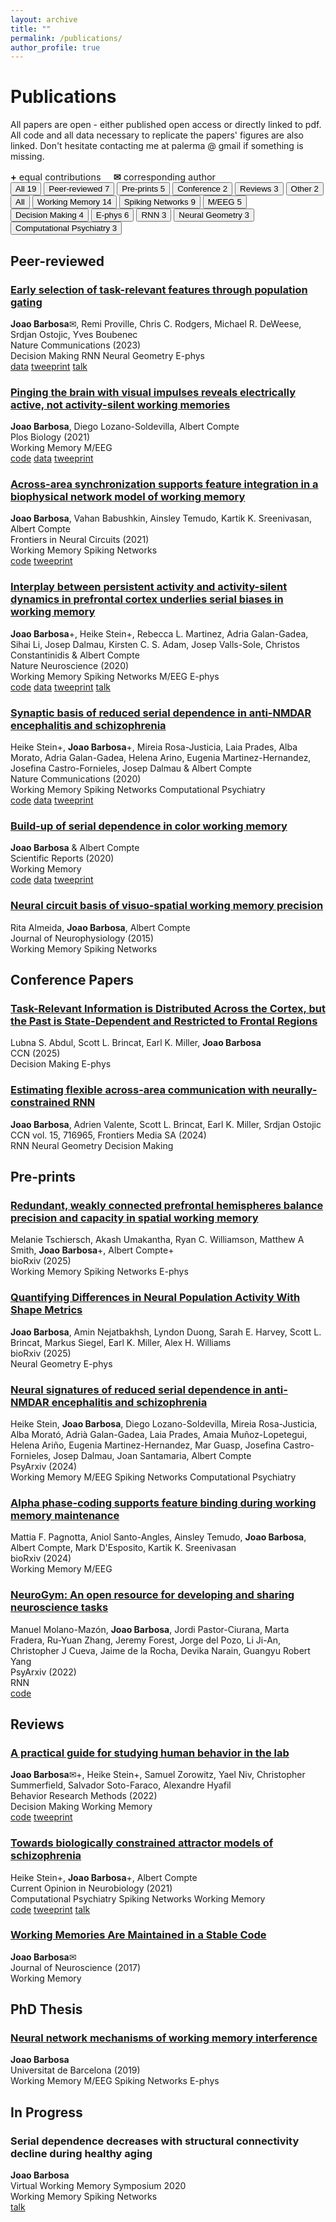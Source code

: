 ```yaml
---
layout: archive
title: ""
permalink: /publications/
author_profile: true
---
```


<div class="page-header">
  <h1 class="page-header__title">Publications</h1>
  <p class="page-header__subtitle">All papers are open - either published open access or directly linked to pdf. All code and all data necessary to replicate the papers' figures are also linked. Don't hesitate contacting me at palerma @ gmail if something is missing.</p>
  <div style="margin-top: 1rem; font-size: 0.9rem; color: var(--primary-color);">
    <div><strong>+</strong> equal contributions &nbsp;&nbsp;&nbsp; <strong>✉</strong> corresponding author</div>
  </div>
</div>

<div class="publications-container">

<div class="filter-tabs publications-filter">
  <button class="filter-tab active" data-filter="all">
    All <span class="count">19</span>
  </button>
  <button class="filter-tab" data-filter="peer-reviewed">
    Peer-reviewed <span class="count">7</span>
  </button>
  <button class="filter-tab" data-filter="preprint">
    Pre-prints <span class="count">5</span>
  </button>
  <button class="filter-tab" data-filter="conference">
    Conference <span class="count">2</span>
  </button>
  <button class="filter-tab" data-filter="review">
    Reviews <span class="count">3</span>
  </button>
  <button class="filter-tab" data-filter="thesis">
    Other <span class="count">2</span>
  </button>
</div>

<div class="filter-tabs keywords-filter">
  <button class="filter-tab keyword-tab active" data-filter="all-keywords">
    All
  </button>
  <button class="filter-tab keyword-tab" data-filter="working-memory">
    Working Memory <span class="count">14</span>
  </button>
  <button class="filter-tab keyword-tab" data-filter="spiking-networks">
    Spiking Networks <span class="count">9</span>
  </button>
  <button class="filter-tab keyword-tab" data-filter="meeg">
    M/EEG <span class="count">5</span>
  </button>
  <button class="filter-tab keyword-tab" data-filter="decision-making">
    Decision Making <span class="count">4</span>
  </button>
  <button class="filter-tab keyword-tab" data-filter="ephys">
    E-phys <span class="count">6</span>
  </button>
  <button class="filter-tab keyword-tab" data-filter="normative-models">
    RNN <span class="count">3</span>
  </button>
  <button class="filter-tab keyword-tab" data-filter="neural-geometry">
    Neural Geometry <span class="count">3</span>
  </button>
  <button class="filter-tab keyword-tab" data-filter="schizophrenia">
    Computational Psychiatry <span class="count">3</span>
  </button>
</div>

<div class="publications-section">
  <h2 class="publications-section__title">Peer-reviewed</h2>
  
  <div class="publications-grid">
  <div class="publication-item" data-categories="peer-reviewed decision-making normative-models neural-geometry ephys">
    <h3 class="publication-item__title">
      <a href="https://www.nature.com/articles/s41467-023-42519-5">Early selection of task-relevant features through population gating</a>
    </h3>
    <div class="publication-item__authors">
      <strong>Joao Barbosa</strong>✉, Remi Proville, Chris C. Rodgers, Michael R. DeWeese, Srdjan Ostojic, Yves Boubenec
    </div>
    <div class="publication-item__journal">
      Nature Communications (2023)
    </div>
    <div class="publication-item__tags">
      <span class="tag" data-tag="decision-making">Decision Making</span>
      <span class="tag" data-tag="normative-models">RNN</span>
      <span class="tag" data-tag="neural-geometry">Neural Geometry</span>
      <span class="tag" data-tag="ephys">E-phys</span>
    </div>
    <div class="publication-item__links">
      <a href="https://crcns.org/data-sets/pfc/pfc-1" class="publication-link">data</a>
      <a href="https://twitter.com/jmourabarbosa/status/1550766362280198144" class="publication-link">tweeprint</a>
      <a href="https://www.crowdcast.io/e/wwneurise/39" class="publication-link">talk</a>
    </div>
  </div>
  
  <div class="publication-item" data-categories="peer-reviewed working-memory meeg">
    <h3 class="publication-item__title">
      <a href="https://journals.plos.org/plosbiology/article?id=10.1371/journal.pbio.3001436">Pinging the brain with visual impulses reveals electrically active, not activity-silent working memories</a>
    </h3>
    <div class="publication-item__authors">
      <strong>Joao Barbosa</strong>, Diego Lozano-Soldevilla, Albert Compte
    </div>
    <div class="publication-item__journal">
      Plos Biology (2021)
    </div>
    <div class="publication-item__tags">
      <span class="tag" data-tag="working-memory">Working Memory</span>
      <span class="tag" data-tag="meeg">M/EEG</span>
    </div>
    <div class="publication-item__links">
      <a href="https://github.com/comptelab/reactivations" class="publication-link">code</a>
      <a href="https://github.com/comptelab/reactivations" class="publication-link">data</a>
      <a href="https://twitter.com/jmourabarbosa/status/1385623043372900356" class="publication-link">tweeprint</a>
    </div>
  </div>
  
  <div class="publication-item" data-categories="peer-reviewed working-memory spiking-networks">
    <h3 class="publication-item__title">
      <a href="https://www.frontiersin.org/articles/10.3389/fncir.2021.716965/full">Across-area synchronization supports feature integration in a biophysical network model of working memory</a>
    </h3>
    <div class="publication-item__authors">
      <strong>Joao Barbosa</strong>, Vahan Babushkin, Ainsley Temudo, Kartik K. Sreenivasan, Albert Compte
    </div>
    <div class="publication-item__journal">
      Frontiers in Neural Circuits (2021)
    </div>
    <div class="publication-item__tags">
      <span class="tag" data-tag="working-memory">Working Memory</span>
      <span class="tag" data-tag="spiking-networks">Spiking Networks</span>
    </div>
    <div class="publication-item__links">
      <a href="https://github.com/comptelab/binding" class="publication-link">code</a>
      <a href="https://twitter.com/jmourabarbosa/status/1403339914859757568" class="publication-link">tweeprint</a>
    </div>
  </div>
  
  <div class="publication-item" data-categories="peer-reviewed working-memory spiking-networks meeg ephys">
    <h3 class="publication-item__title">
      <a href="../files/barbosa_interplay.pdf">Interplay between persistent activity and activity-silent dynamics in prefrontal cortex underlies serial biases in working memory</a>
    </h3>
    <div class="publication-item__authors">
      <strong>Joao Barbosa</strong>+, Heike Stein+, Rebecca L. Martinez, Adria Galan-Gadea, Sihai Li, Josep Dalmau, Kirsten C. S. Adam, Josep Valls-Sole, Christos Constantinidis & Albert Compte
    </div>
    <div class="publication-item__journal">
      Nature Neuroscience (2020)
    </div>
    <div class="publication-item__tags">
      <span class="tag" data-tag="working-memory">Working Memory</span>
      <span class="tag" data-tag="spiking-networks">Spiking Networks</span>
      <span class="tag" data-tag="meeg">M/EEG</span>
      <span class="tag" data-tag="ephys">E-phys</span>
    </div>
    <div class="publication-item__links">
      <a href="https://github.com/comptelab/interplayPFC" class="publication-link">code</a>
      <a href="https://github.com/comptelab/interplayPFC" class="publication-link">data</a>
      <a href="https://twitter.com/jmourabarbosa/status/1275127297901813762" class="publication-link">tweeprint</a>
      <a href="https://www.youtube.com/watch?v=oKn2GYgQUCk" class="publication-link">talk</a>
    </div>
  </div>
  
  <div class="publication-item" data-categories="peer-reviewed working-memory spiking-networks schizophrenia">
    <h3 class="publication-item__title">
      <a href="https://www.nature.com/articles/s41467-020-18033-3">Synaptic basis of reduced serial dependence in anti-NMDAR encephalitis and schizophrenia</a>
    </h3>
    <div class="publication-item__authors">
      Heike Stein+, <strong>Joao Barbosa</strong>+, Mireia Rosa-Justicia, Laia Prades, Alba Morato, Adria Galan-Gadea, Helena Arino, Eugenia Martinez-Hernandez, Josefina Castro-Fornieles, Josep Dalmau & Albert Compte
    </div>
    <div class="publication-item__journal">
      Nature Communications (2020)
    </div>
    <div class="publication-item__tags">
      <span class="tag" data-tag="working-memory">Working Memory</span>
      <span class="tag" data-tag="spiking-networks">Spiking Networks</span>
      <span class="tag" data-tag="schizophrenia">Computational Psychiatry</span>
    </div>
    <div class="publication-item__links">
      <a href="https://github.com/comptelab/serialNMDA" class="publication-link">code</a>
      <a href="https://github.com/comptelab/serialNMDA" class="publication-link">data</a>
      <a href="https://twitter.com/heikecstein/status/1298238425288642561?lang=en" class="publication-link">tweeprint</a>
    </div>
  </div>
  
  <div class="publication-item" data-categories="peer-reviewed working-memory">
    <h3 class="publication-item__title">
      <a href="https://www.nature.com/articles/s41598-020-67861-2">Build-up of serial dependence in color working memory</a>
    </h3>
    <div class="publication-item__authors">
      <strong>Joao Barbosa</strong> & Albert Compte
    </div>
    <div class="publication-item__journal">
      Scientific Reports (2020)
    </div>
    <div class="publication-item__tags">
      <span class="tag" data-tag="working-memory">Working Memory</span>
    </div>
    <div class="publication-item__links">
      <a href="https://github.com/comptelab/serial_color" class="publication-link">code</a>
      <a href="https://github.com/comptelab/serial_color/" class="publication-link">data</a>
      <a href="https://twitter.com/jmourabarbosa/status/1278703572029452289" class="publication-link">tweeprint</a>
    </div>
  </div>
  
  <div class="publication-item" data-categories="peer-reviewed working-memory spiking-networks">
    <h3 class="publication-item__title">
      <a href="../files/almeida.pdf">Neural circuit basis of visuo-spatial working memory precision</a>
    </h3>
    <div class="publication-item__authors">
      Rita Almeida, <strong>Joao Barbosa</strong>, Albert Compte
    </div>
    <div class="publication-item__journal">
      Journal of Neurophysiology (2015)
    </div>
    <div class="publication-item__tags">
      <span class="tag" data-tag="working-memory">Working Memory</span>
      <span class="tag" data-tag="spiking-networks">Spiking Networks</span>
    </div>
  </div>
  </div>
</div>

<div class="publications-section">
  <h2 class="publications-section__title">Conference Papers</h2>
  
  <div class="publications-grid">
  <div class="publication-item" data-categories="conference decision-making ephys">
    <h3 class="publication-item__title">
      <a href="https://2025.ccneuro.org/abstract_pdf/Abdul_2025_Task-Relevant_Information_Distributed_Across_Cortex_Past.pdf">Task-Relevant Information is Distributed Across the Cortex, but the Past is State-Dependent and Restricted to Frontal Regions</a>
    </h3>
    <div class="publication-item__authors">
      Lubna S. Abdul, Scott L. Brincat, Earl K. Miller, <strong>Joao Barbosa</strong>
    </div>
    <div class="publication-item__journal">
      CCN (2025)
    </div>
    <div class="publication-item__tags">
      <span class="tag" data-tag="decision-making">Decision Making</span>
      <span class="tag" data-tag="ephys">E-phys</span>
    </div>
  </div>
  
  <div class="publication-item" data-categories="conference normative-models neural-geometry decision-making">
    <h3 class="publication-item__title">
      <a href="https://2024.ccneuro.org/pdf/159_Paper_authored_CCN_2024-(1).pdf">Estimating flexible across-area communication with neurally-constrained RNN</a>
    </h3>
    <div class="publication-item__authors">
      <strong>Joao Barbosa</strong>, Adrien Valente, Scott L. Brincat, Earl K. Miller, Srdjan Ostojic
    </div>
    <div class="publication-item__journal">
      CCN vol. 15, 716965, Frontiers Media SA (2024)
    </div>
    <div class="publication-item__tags">
      <span class="tag" data-tag="normative-models">RNN</span>
      <span class="tag" data-tag="neural-geometry">Neural Geometry</span>
      <span class="tag" data-tag="decision-making">Decision Making</span>
    </div>
  </div>
  </div>
</div>

<div class="publications-section">
  <h2 class="publications-section__title">Pre-prints</h2>
  
  <div class="publications-grid">
  <div class="publication-item" data-categories="preprint working-memory spiking-networks ephys">
    <h3 class="publication-item__title">
      <a href="https://www.biorxiv.org/content/10.1101/2025.01.15.633176v1">Redundant, weakly connected prefrontal hemispheres balance precision and capacity in spatial working memory</a>
    </h3>
    <div class="publication-item__authors">
      Melanie Tschiersch, Akash Umakantha, Ryan C. Williamson, Matthew A Smith, <strong>Joao Barbosa</strong>+, Albert Compte+
    </div>
    <div class="publication-item__journal">
      bioRxiv (2025)
    </div>
    <div class="publication-item__tags">
      <span class="tag" data-tag="working-memory">Working Memory</span>
      <span class="tag" data-tag="spiking-networks">Spiking Networks</span>
      <span class="tag" data-tag="ephys">E-phys</span>
    </div>
  </div>
  
  <div class="publication-item" data-categories="preprint neural-geometry ephys">
    <h3 class="publication-item__title">
      <a href="https://www.biorxiv.org/content/10.1101/2025.01.10.632411v1.full.pdf+html">Quantifying Differences in Neural Population Activity With Shape Metrics</a>
    </h3>
    <div class="publication-item__authors">
      <strong>Joao Barbosa</strong>, Amin Nejatbakhsh, Lyndon Duong, Sarah E. Harvey, Scott L. Brincat, Markus Siegel, Earl K. Miller, Alex H. Williams
    </div>
    <div class="publication-item__journal">
      bioRxiv (2025)
    </div>
    <div class="publication-item__tags">
      <span class="tag" data-tag="neural-geometry">Neural Geometry</span>
      <span class="tag" data-tag="ephys">E-phys</span>
    </div>
  </div>
  
  <div class="publication-item" data-categories="preprint working-memory meeg spiking-networks schizophrenia">
    <h3 class="publication-item__title">
      <a href="https://osf.io/preprints/psyarxiv/kz73s">Neural signatures of reduced serial dependence in anti-NMDAR encephalitis and schizophrenia</a>
    </h3>
    <div class="publication-item__authors">
      Heike Stein, <strong>Joao Barbosa</strong>, Diego Lozano-Soldevilla, Mireia Rosa-Justicia, Alba Morató, Adrià Galan-Gadea, Laia Prades, Amaia Muñoz-Lopetegui, Helena Ariño, Eugenia Martinez-Hernandez, Mar Guasp, Josefina Castro-Fornieles, Josep Dalmau, Joan Santamaria, Albert Compte
    </div>
    <div class="publication-item__journal">
      PsyArxiv (2024)
    </div>
    <div class="publication-item__tags">
      <span class="tag" data-tag="working-memory">Working Memory</span>
      <span class="tag" data-tag="meeg">M/EEG</span>
      <span class="tag" data-tag="spiking-networks">Spiking Networks</span>
      <span class="tag" data-tag="schizophrenia">Computational Psychiatry</span>
    </div>
  </div>
  
  <div class="publication-item" data-categories="preprint working-memory meeg">
    <h3 class="publication-item__title">
      <a href="https://www.biorxiv.org/content/10.1101/2024.01.21.576561v1.abstract">Alpha phase-coding supports feature binding during working memory maintenance</a>
    </h3>
    <div class="publication-item__authors">
      Mattia F. Pagnotta, Aniol Santo-Angles, Ainsley Temudo, <strong>Joao Barbosa</strong>, Albert Compte, Mark D'Esposito, Kartik K. Sreenivasan
    </div>
    <div class="publication-item__journal">
      bioRxiv (2024)
    </div>
    <div class="publication-item__tags">
      <span class="tag" data-tag="working-memory">Working Memory</span>
      <span class="tag" data-tag="meeg">M/EEG</span>
    </div>
  </div>
  
  <div class="publication-item" data-categories="preprint normative-models">
    <h3 class="publication-item__title">
      <a href="https://psyarxiv.com/aqc9n/">NeuroGym: An open resource for developing and sharing neuroscience tasks</a>
    </h3>
    <div class="publication-item__authors">
      Manuel Molano-Mazón, <strong>Joao Barbosa</strong>, Jordi Pastor-Ciurana, Marta Fradera, Ru-Yuan Zhang, Jeremy Forest, Jorge del Pozo, Li Ji-An, Christopher J Cueva, Jaime de la Rocha, Devika Narain, Guangyu Robert Yang
    </div>
    <div class="publication-item__journal">
      PsyArxiv (2022)
    </div>
    <div class="publication-item__tags">
      <span class="tag" data-tag="normative-models">RNN</span>
    </div>
    <div class="publication-item__links">
      <a href="https://github.com/neurogym/neurogym" class="publication-link">code</a>
    </div>
  </div>
  </div>
</div>

<div class="publications-section">
  <h2 class="publications-section__title">Reviews</h2>
  
  <div class="publications-grid">
  <div class="publication-item" data-categories="review decision-making working-memory">
    <h3 class="publication-item__title">
      <a href="../files/Barbosa_2022_BRM.pdf">A practical guide for studying human behavior in the lab</a>
    </h3>
    <div class="publication-item__authors">
      <strong>Joao Barbosa</strong>✉+, Heike Stein+, Samuel Zorowitz, Yael Niv, Christopher Summerfield, Salvador Soto-Faraco, Alexandre Hyafil
    </div>
    <div class="publication-item__journal">
      Behavior Research Methods (2022)
    </div>
    <div class="publication-item__tags">
      <span class="tag" data-tag="decision-making">Decision Making</span>
      <span class="tag" data-tag="working-memory">Working Memory</span>
    </div>
    <div class="publication-item__links">
      <a href="https://github.com/ahyafil/SampleSize" class="publication-link">code</a>
      <a href="https://twitter.com/jmourabarbosa/status/1359100591541280768" class="publication-link">tweeprint</a>
    </div>
  </div>
  
  <div class="publication-item" data-categories="review schizophrenia spiking-networks working-memory">
    <h3 class="publication-item__title">
      <a href="../files/Stein_CONEURO.pdf">Towards biologically constrained attractor models of schizophrenia</a>
    </h3>
    <div class="publication-item__authors">
      Heike Stein+, <strong>Joao Barbosa</strong>+, Albert Compte
    </div>
    <div class="publication-item__journal">
      Current Opinion in Neurobiology (2021)
    </div>
    <div class="publication-item__tags">
      <span class="tag" data-tag="schizophrenia">Computational Psychiatry</span>
      <span class="tag" data-tag="spiking-networks">Spiking Networks</span>
      <span class="tag" data-tag="working-memory">Working Memory</span>
    </div>
    <div class="publication-item__links">
      <a href="https://github.com/comptelab/attractorSZ" class="publication-link">code</a>
      <a href="https://twitter.com/heikecstein/status/1377260009390800902" class="publication-link">tweeprint</a>
      <a href="https://youtu.be/H_ZohMK-Q6M" class="publication-link">talk</a>
    </div>
  </div>
  
  <div class="publication-item" data-categories="review working-memory">
    <h3 class="publication-item__title">
      <a href="../files/Barbosa2017.pdf">Working Memories Are Maintained in a Stable Code</a>
    </h3>
    <div class="publication-item__authors">
      <strong>Joao Barbosa</strong>✉
    </div>
    <div class="publication-item__journal">
      Journal of Neuroscience (2017)
    </div>
    <div class="publication-item__tags">
      <span class="tag" data-tag="working-memory">Working Memory</span>
    </div>
  </div>
  </div>
</div>

<div class="publications-section">
  <h2 class="publications-section__title">PhD Thesis</h2>
  
  <div class="publications-grid">
  <div class="publication-item" data-categories="thesis working-memory meeg spiking-networks ephys">
    <h3 class="publication-item__title">
      <a href="http://diposit.ub.edu/dspace/handle/2445/166717">Neural network mechanisms of working memory interference</a>
    </h3>
    <div class="publication-item__authors">
      <strong>Joao Barbosa</strong>
    </div>
    <div class="publication-item__journal">
      Universitat de Barcelona (2019)
    </div>
    <div class="publication-item__tags">
      <span class="tag" data-tag="working-memory">Working Memory</span>
      <span class="tag" data-tag="meeg">M/EEG</span>
      <span class="tag" data-tag="spiking-networks">Spiking Networks</span>
      <span class="tag" data-tag="ephys">E-phys</span>
    </div>
  </div>
  </div>
</div>

<div class="publications-section">
  <h2 class="publications-section__title">In Progress</h2>
  
  <div class="publications-grid">
  <div class="publication-item" data-categories="thesis working-memory spiking-networks">
    <h3 class="publication-item__title">
      Serial dependence decreases with structural connectivity decline during healthy aging
    </h3>
    <div class="publication-item__authors">
      <strong>Joao Barbosa</strong>
    </div>
    <div class="publication-item__journal">
      Virtual Working Memory Symposium 2020
    </div>
    <div class="publication-item__tags">
      <span class="tag" data-tag="working-memory">Working Memory</span>
      <span class="tag" data-tag="spiking-networks">Spiking Networks</span>
    </div>
    <div class="publication-item__links">
      <a href="https://youtu.be/dkFhOdXSvRo" class="publication-link">talk</a>
    </div>
  </div>
  </div>
</div>

</div>